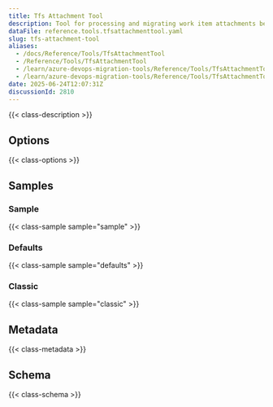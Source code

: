 ```yaml
---
title: Tfs Attachment Tool
description: Tool for processing and migrating work item attachments between Team Foundation Server instances, handling file downloads, uploads, and attachment metadata.
dataFile: reference.tools.tfsattachmenttool.yaml
slug: tfs-attachment-tool
aliases:
  - /docs/Reference/Tools/TfsAttachmentTool
  - /Reference/Tools/TfsAttachmentTool
  - /learn/azure-devops-migration-tools/Reference/Tools/TfsAttachmentTool
  - /learn/azure-devops-migration-tools/Reference/Tools/TfsAttachmentTool/index.md
date: 2025-06-24T12:07:31Z
discussionId: 2810
---
```


{{< class-description >}}

## Options

{{< class-options >}}

## Samples

### Sample

{{< class-sample sample="sample" >}}

### Defaults

{{< class-sample sample="defaults" >}}

### Classic

{{< class-sample sample="classic" >}}

## Metadata

{{< class-metadata >}}

## Schema

{{< class-schema >}}
